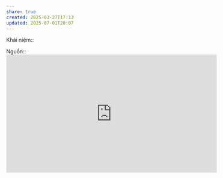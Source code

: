 ```yaml
---
share: true
created: 2025-03-27T17:13
updated: 2025-07-01T20:07
---
```

Khái niệm:: 

Nguồn:: <iframe width="560" height="315" src="https://www.youtube.com/embed/ig_qpNfXHIU?si=RVGluAZQE7Jqw02w" title="YouTube video player" frameborder="0" allow="accelerometer; autoplay; clipboard-write; encrypted-media; gyroscope; picture-in-picture; web-share" referrerpolicy="strict-origin-when-cross-origin" allowfullscreen></iframe>